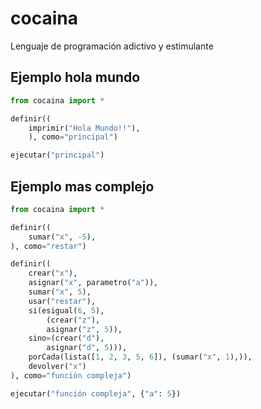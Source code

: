 # cocaina
Lenguaje de programación adictivo y estimulante

## Ejemplo hola mundo
```python
from cocaina import *

definir((
	imprimir("Hola Mundo!!"),
	), como="principal")

ejecutar("principal")
```

## Ejemplo mas complejo
```python
from cocaina import *

definir((
    sumar("x", -5),
), como="restar")

definir((
    crear("x"),
    asignar("x", parametro("a")),
    sumar("x", 5),
    usar("restar"),
    si(esigual(6, 5),
        (crear("z"),
        asignar("z", 5)),
    sino=(crear("d"),
        asignar("d", 5))),
    porCada(lista([1, 2, 3, 5, 6]), (sumar("x", 1),)),
    devolver("x")
), como="función compleja")

ejecutar("función compleja", {"a": 5})
```